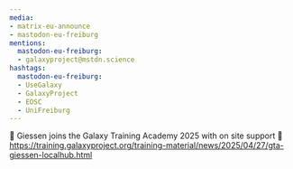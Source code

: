 ```yaml
---
media:
- matrix-eu-announce
- mastodon-eu-freiburg
mentions:
  mastodon-eu-freiburg:
  - galaxyproject@mstdn.science
hashtags:
  mastodon-eu-freiburg:
  - UseGalaxy
  - GalaxyProject
  - EOSC
  - UniFreiburg
---
```

🌠 Giessen joins the Galaxy Training Academy 2025 with on site support 🎉
https://training.galaxyproject.org/training-material/news/2025/04/27/gta-giessen-localhub.html